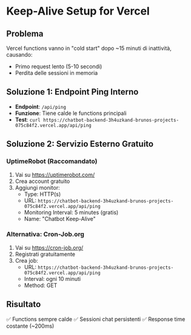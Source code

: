 # Keep-Alive Setup for Vercel

## Problema
Vercel functions vanno in "cold start" dopo ~15 minuti di inattività, causando:
- Primo request lento (5-10 secondi)
- Perdita delle sessioni in memoria

## Soluzione 1: Endpoint Ping Interno
- **Endpoint**: `/api/ping`
- **Funzione**: Tiene calde le functions principali
- **Test**: `curl https://chatbot-backend-3h4uzkand-brunos-projects-075c84f2.vercel.app/api/ping`

## Soluzione 2: Servizio Esterno Gratuito

### UptimeRobot (Raccomandato)
1. Vai su https://uptimerobot.com/
2. Crea account gratuito
3. Aggiungi monitor:
   - Type: HTTP(s)
   - URL: `https://chatbot-backend-3h4uzkand-brunos-projects-075c84f2.vercel.app/api/ping`
   - Monitoring Interval: 5 minutes (gratis)
   - Name: "Chatbot Keep-Alive"

### Alternativa: Cron-Job.org
1. Vai su https://cron-job.org/
2. Registrati gratuitamente
3. Crea job:
   - URL: `https://chatbot-backend-3h4uzkand-brunos-projects-075c84f2.vercel.app/api/ping`
   - Interval: ogni 10 minuti
   - Method: GET

## Risultato
✅ Functions sempre calde
✅ Sessioni chat persistenti
✅ Response time costante (~200ms)